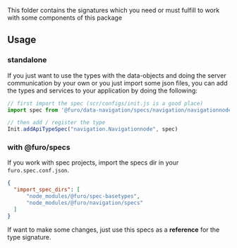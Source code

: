 This folder contains the signatures which you need or must fulfill to work with some components of this package

## Usage


### standalone
If you just want to use the types with the data-objects and doing the server communication by your own or you just import
some json files, you can add the types and services to your application by doing the following:

```javascript
// first import the spec (scr/configs/init.js is a good place)
import spec from '@furo/data-navigation/specs/navigation/navigationnode.type.spec.js'

// then add / register the type
Init.addApiTypeSpec("navigation.Navigationnode", spec)
```


### with @furo/specs
If you work with spec projects, import the specs dir in your  `furo.spec.conf.json`. 
```json
{
  "import_spec_dirs": [
      "node_modules/@furo/spec-basetypes", 
      "node_modules/@furo/navigation/specs"
  ]
}
```

If want to make some changes, just use this specs as a **reference** for the type signature.

